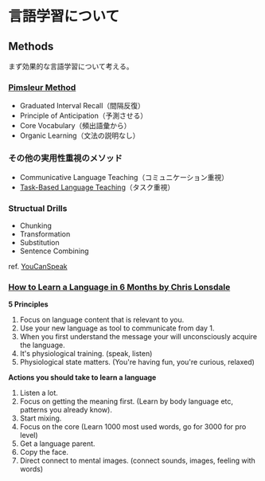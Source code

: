 # 言語学習について

## Methods

まず効果的な言語学習について考える。

### [Pimsleur Method](https://www.pimsleur.com/the-pimsleur-method/)

- Graduated Interval Recall（間隔反復）
- Principle of Anticipation（予測させる）
- Core Vocabulary（頻出語彙から）
- Organic Learning（文法の説明なし）

### その他の実用性重視のメソッド

- Communicative Language Teaching（コミュニケーション重視）
- [Task-Based Language Teaching](https://en.wikipedia.org/wiki/Task-based_language_learning)（タスク重視）

### Structual Drills

- Chunking
- Transformation
- Substitution
- Sentence Combining

ref. [YouCanSpeak](https://youcanspeak.net/)

### [How to Learn a Language in 6 Months by Chris Lonsdale](https://www.youtube.com/watch?v=d0yGdNEWdn0)

**5 Principles**
1) Focus on language content that is relevant to you.
2) Use your new language as tool to communicate from day 1.
3) When you first understand the message your will unconsciously acquire the language.
4) It's physiological training. (speak, listen)
5) Physiological state matters. (You're having fun, you're curious, relaxed)

**Actions you should take to learn a language**
1) Listen a lot.
2) Focus on getting the meaning first. (Learn by body language etc, patterns you already know).
3) Start mixing.
4) Focus on the core (Learn 1000 most used words, go for 3000 for pro level)
5) Get a language parent.
6) Copy the face.
7) Direct connect to mental images. (connect sounds, images, feeling with words)
